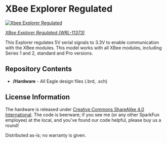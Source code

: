 XBee Explorer Regulated
=======================
[![Xbee Explorer Regulated](https://cdn.sparkfun.com//assets/parts/7/1/1/5/11373-01.jpg)](https://www.sparkfun.com/products/11373)


*[XBee Explorer Regulated (WRL-11373)](https://www.sparkfun.com/products/11373)*
 
 This Explorer regulates 5V serial signals to 3.3V to enable communication with the XBee modules.
 This model works with all XBee modules, including Series 1 and 2, standard and Pro versions. 
 
Repository Contents
-------------------

* **/Hardware** - All Eagle design files (.brd, .sch)


License Information
-------------------
The hardware is released under [Creative Commons ShareAlike 4.0 International](https://creativecommons.org/licenses/by-sa/4.0/).
The code is beerware; if you see me (or any other SparkFun employee) at the local, and you've found our code helpful, please buy us a round!

Distributed as-is; no warranty is given.

